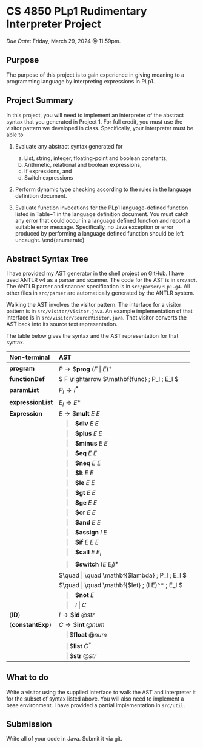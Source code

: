 # CS 4850 PLp1 Rudimentary Interpreter Project
*Due Date*: Friday, March 29, 2024 @ 11:59pm.  


## Purpose

The purpose of this project is to gain experience in giving meaning to a
programming language by interpreting expressions in PLp1.


## Project Summary

In this project, you will need to implement an interpreter of the abstract syntax that you generated in Project 1. For full credit, you must use the visitor pattern we developed in class. Specifically, your interpreter must be able to 

1. Evaluate any abstract syntax generated for

    <ol type="a">
        <li> List, string, integer, floating-point and boolean constants,
        <li> Arithmetic, relational and boolean expressions,
        <li> If expressions, and
        <li> Switch expressions
    </ol>

1. Perform dynamic type checking according to the rules in the language definition document.
1. Evaluate function invocations for the PLp1 language-defined function listed in Table~1 in the language definition document. You must catch any error that could occur in a language defined function and report a suitable error message. Specifically, no Java exception or error produced by performing a language defined function should be left uncaught.
\end{enumerate}

## Abstract Syntax Tree

I have provided my AST generator in the shell project on GitHub. I have used ANTLR v4 as a parser and scanner. The code for the AST is in `src/ast`. The ANTLR parser and scanner specification is in `src/parser/PLp1.g4`. All other files in `src/parser` are automatically generated by the ANTLR system.

Walking the AST involves the visitor pattern. The interface for a visitor pattern is in `src/visitor/Visitor.java`. An example implementation of that interface is in `src/visitor/SourceVisitor.java`. That visitor converts the AST back into its source text representation. 

The table below gives the syntax and the AST representation for that syntax. 

|**Non-terminal** | **AST**|
|:--- | :--- |
$\mathbf{program}$ | $P \rightarrow \$\textbf{prog} \; (F \; \| \; E )^+$
$\mathbf{functionDef}$ | $ F \rightarrow \$\mathbf{func} \; P_l \; E_l $
$\mathbf{paramList}$ | $P_l \rightarrow I^*$ 
$\mathbf{expressionList}$ | $E_l \rightarrow E^+$
$\mathbf{Expression}$ | $E \rightarrow \$\mathbf{mult} \; E \; E$
| | $\quad \| \quad \mathbf{\$div} \; E \; E$
| | $\quad \| \quad \mathbf{\$plus} \; E \; E$
| | $\quad \| \quad \mathbf{\$minus} \; E \; E$
| | $\quad \| \quad \mathbf{\$eq} \; E \; E$
| | $\quad \| \quad \mathbf{\$neq} \; E \; E$
| | $\quad \| \quad \mathbf{\$lt} \; E \; E$
| | $\quad \| \quad \mathbf{\$le} \; E \; E$
| | $\quad \| \quad \mathbf{\$gt} \; E \; E$
| | $\quad \| \quad \mathbf{\$ge} \; E \; E$
| | $\quad \| \quad \mathbf{\$or} \; E \; E$
| | $\quad \| \quad \mathbf{\$and} \; E \; E$
| | $\quad \| \quad \mathbf{\$assign} \; I \; E$
| | $\quad \| \quad \mathbf{\$if} \; E \; E \; E$
| | $\quad \| \quad \mathbf{\$call} \; E \; E_l$
| | $\quad \| \quad \mathbf{\$switch} \; (E \; E_l)^+$
| | $\quad \| \quad \mathbf{\$lambda} \; P_l \; E_l $
| | $\quad \| \quad \mathbf{\$let} \; (I E)^* \; E_l $
| | $\quad \| \quad \mathbf{\$not} \; E$
| | $\quad \| \quad I \; \| \; C$
|$\langle \mathbf{ID} \rangle$ | $I \rightarrow \$\mathbf{id} \; @str$|
|$\langle \mathbf{constantExp} \rangle$ | $C \rightarrow \$\mathbf{int} \; @num$|
| | $\quad \| \; \$\mathbf{float} \; @num$|
| | $\quad \| \; \$\mathbf{list} \; C^*$|
| | $\quad \| \; \$\mathbf{str} \; @str$|

## What to do

Write a visitor using the supplied interface to walk the AST and interpreter it for the subset of syntax listed above. You will also need to implement a base environment. I have provided a partial implementation in `src/util`.

## Submission

Write all of your code in Java. Submit it via git.
